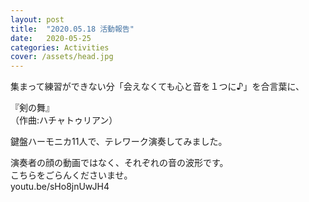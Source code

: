 ```yaml
---
layout: post
title:  "2020.05.18 活動報告"
date:   2020-05-25 
categories: Activities
cover: /assets/head.jpg
---
```

集まって練習ができない分「会えなくても心と音を１つに♪」を合言葉に、  
  
『剣の舞』  
（作曲:ハチャトゥリアン）  
  
鍵盤ハーモニカ11人で、テレワーク演奏してみました。  
  
演奏者の顔の動画ではなく、それぞれの音の波形です。  
こちらをごらんくださいませ。    
youtu.be/sHo8jnUwJH4
